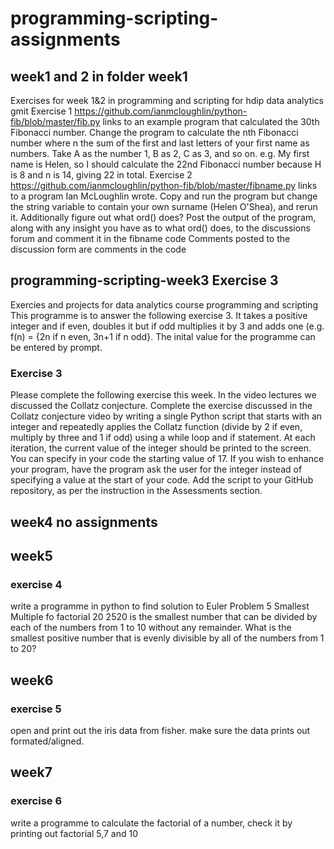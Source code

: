 # programming-scripting-assignments
## week1 and 2 in folder week1
Exercises for week 1&2 in programming and scripting for hdip data analytics gmit
Exercise 1 https://github.com/ianmcloughlin/python-fib/blob/master/fib.py links to an example program that calculated the 30th Fibonacci number. Change the program to calculate the nth Fibonacci number where n the sum of the first and last letters of your first name as numbers. Take A as the number 1, B as 2, C as 3, and so on. e.g. My first name is Helen, so I should calculate the 22nd Fibonacci number because H is 8 and n is 14, giving 22 in total. 
Exercise 2 https://github.com/ianmcloughlin/python-fib/blob/master/fibname.py links to a program Ian McLoughlin wrote. Copy and run the program  but change the string variable to contain your own surname (Helen O'Shea), and rerun it. Additionally figure out what ord() does? Post the output of the program, along with any insight you have as to what ord() does, to the discussions forum and comment it in the fibname code
Comments posted to the discussion form are comments in the code
## programming-scripting-week3 Exercise 3
Exercies and projects for data analytics course programming and scripting 
This programme is to answer the following exercise 3. It takes a positive integer and if even, doubles it but if odd multiplies it by 3 and adds one (e.g. f(n) = {2n if n even, 3n+1 if n odd}. The inital value for the programme can be entered by prompt.
### Exercise 3
Please complete the following exercise this week. In the video lectures we discussed the Collatz conjecture. Complete the exercise discussed in the Collatz conjecture video by writing a single Python script that starts with an integer and repeatedly applies the Collatz function (divide by 2 if even, multiply by three and 1 if odd) using a while loop and if statement. At each iteration, the current value of the integer should be printed to the screen. You can specify in your code the starting value of 17. If you wish to enhance your program, have the program ask the user for the integer instead of specifying a value at the start of your code. Add the script to your GitHub repository, as per the instruction in the Assessments section.
## week4 no assignments
## week5
### exercise 4
write a programme in python to find solution to Euler Problem 5 Smallest Multiple fo factorial 20
2520 is the smallest number that can be divided by each of the numbers from 1 to 10 without any remainder.
What is the smallest positive number that is evenly divisible by all of the numbers from 1 to 20?
## week6
### exercise 5
open and print out the iris data from fisher. make sure the data prints out formated/aligned. 
## week7
### exercise 6
write a programme to calculate the factorial of a number, check it by printing out factorial 5,7 and 10
